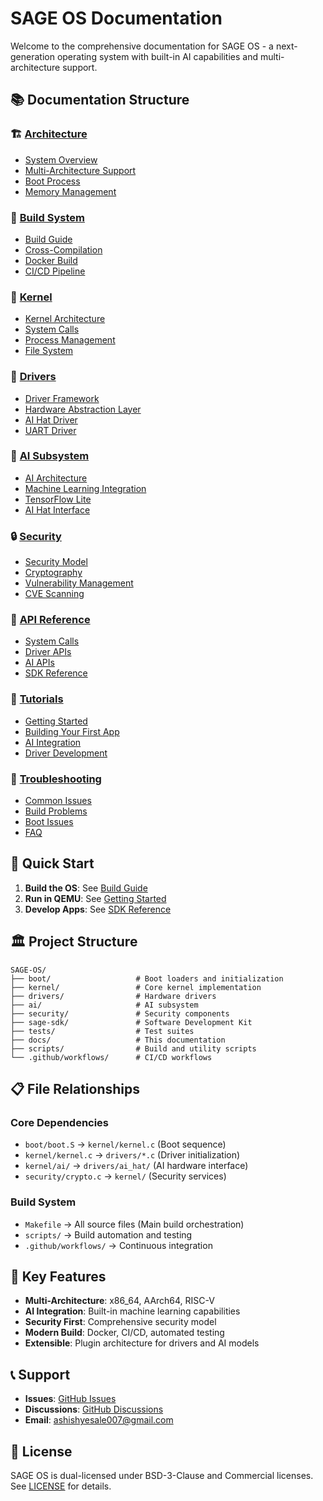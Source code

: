 # SAGE OS Documentation

Welcome to the comprehensive documentation for SAGE OS - a next-generation operating system with built-in AI capabilities and multi-architecture support.

## 📚 Documentation Structure

### 🏗️ [Architecture](./architecture/)
- [System Overview](./architecture/system-overview.md)
- [Multi-Architecture Support](./architecture/multi-arch.md)
- [Boot Process](./architecture/boot-process.md)
- [Memory Management](./architecture/memory.md)

### 🔧 [Build System](./build/)
- [Build Guide](./build/build-guide.md)
- [Cross-Compilation](./build/cross-compilation.md)
- [Docker Build](./build/docker.md)
- [CI/CD Pipeline](./build/cicd.md)

### 🧠 [Kernel](./kernel/)
- [Kernel Architecture](./kernel/architecture.md)
- [System Calls](./kernel/syscalls.md)
- [Process Management](./kernel/processes.md)
- [File System](./kernel/filesystem.md)

### 🔌 [Drivers](./drivers/)
- [Driver Framework](./drivers/framework.md)
- [Hardware Abstraction Layer](./drivers/hal.md)
- [AI Hat Driver](./drivers/ai-hat.md)
- [UART Driver](./drivers/uart.md)

### 🤖 [AI Subsystem](./ai/)
- [AI Architecture](./ai/architecture.md)
- [Machine Learning Integration](./ai/ml-integration.md)
- [TensorFlow Lite](./ai/tensorflow-lite.md)
- [AI Hat Interface](./ai/ai-hat.md)

### 🔒 [Security](./security/)
- [Security Model](./security/model.md)
- [Cryptography](./security/crypto.md)
- [Vulnerability Management](./security/vulnerabilities.md)
- [CVE Scanning](./security/cve-scanning.md)

### 📡 [API Reference](./api/)
- [System Calls](./api/syscalls.md)
- [Driver APIs](./api/drivers.md)
- [AI APIs](./api/ai.md)
- [SDK Reference](./api/sdk.md)

### 📖 [Tutorials](./tutorials/)
- [Getting Started](./tutorials/getting-started.md)
- [Building Your First App](./tutorials/first-app.md)
- [AI Integration](./tutorials/ai-integration.md)
- [Driver Development](./tutorials/driver-development.md)

### 🔧 [Troubleshooting](./troubleshooting/)
- [Common Issues](./troubleshooting/common-issues.md)
- [Build Problems](./troubleshooting/build-problems.md)
- [Boot Issues](./troubleshooting/boot-issues.md)
- [FAQ](./troubleshooting/faq.md)

## 🚀 Quick Start

1. **Build the OS**: See [Build Guide](./build/build-guide.md)
2. **Run in QEMU**: See [Getting Started](./tutorials/getting-started.md)
3. **Develop Apps**: See [SDK Reference](./api/sdk.md)

## 🏛️ Project Structure

```
SAGE-OS/
├── boot/                   # Boot loaders and initialization
├── kernel/                 # Core kernel implementation
├── drivers/                # Hardware drivers
├── ai/                     # AI subsystem
├── security/               # Security components
├── sage-sdk/               # Software Development Kit
├── tests/                  # Test suites
├── docs/                   # This documentation
├── scripts/                # Build and utility scripts
└── .github/workflows/      # CI/CD workflows
```

## 📋 File Relationships

### Core Dependencies
- `boot/boot.S` → `kernel/kernel.c` (Boot sequence)
- `kernel/kernel.c` → `drivers/*.c` (Driver initialization)
- `kernel/ai/` → `drivers/ai_hat/` (AI hardware interface)
- `security/crypto.c` → `kernel/` (Security services)

### Build System
- `Makefile` → All source files (Main build orchestration)
- `scripts/` → Build automation and testing
- `.github/workflows/` → Continuous integration

## 🎯 Key Features

- **Multi-Architecture**: x86_64, AArch64, RISC-V
- **AI Integration**: Built-in machine learning capabilities
- **Security First**: Comprehensive security model
- **Modern Build**: Docker, CI/CD, automated testing
- **Extensible**: Plugin architecture for drivers and AI models

## 📞 Support

- **Issues**: [GitHub Issues](https://github.com/NMC-TechClub/SAGE-OS/issues)
- **Discussions**: [GitHub Discussions](https://github.com/NMC-TechClub/SAGE-OS/discussions)
- **Email**: ashishyesale007@gmail.com

## 📄 License

SAGE OS is dual-licensed under BSD-3-Clause and Commercial licenses.
See [LICENSE](../LICENSE) for details.